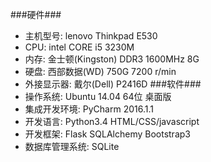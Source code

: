 ###硬件###
- 主机型号: lenovo Thinkpad E530
- CPU: intel CORE i5 3230M
- 内存: 金士顿(Kingston) DDR3 1600MHz 8G
- 硬盘: 西部数据(WD) 750G 7200 r/min
- 外接显示器: 戴尔(Dell) P2416D
###软件###
- 操作系统: Ubuntu 14.04 64位 桌面版
- 集成开发环境: PyCharm 2016.1.1
- 开发语言: Python3.4 HTML/CSS/javascript
- 开发框架: Flask  SQLAlchemy Bootstrap3
- 数据库管理系统: SQLite
